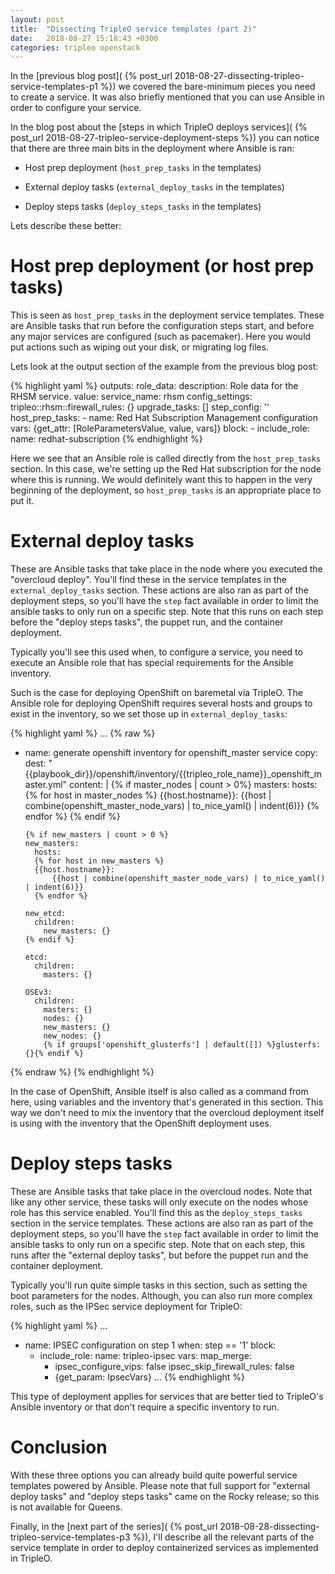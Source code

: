 ```yaml
---
layout: post
title:  "Dissecting TripleO service templates (part 2)"
date:   2018-08-27 15:18:43 +0300
categories: tripleo openstack
---
```

In the [previous blog post](
{% post_url 2018-08-27-dissecting-tripleo-service-templates-p1 %}) we covered
the bare-minimum pieces you need to create a service. It was also briefly
mentioned that you can use Ansible in order to configure your service.

In the blog post about the [steps in which TripleO deploys services](
{% post_url 2018-08-27-tripleo-service-deployment-steps %}) you can notice that
there are three main bits in the deployment where Ansible is ran:

* Host prep deployment (``host_prep_tasks`` in the templates)

* External deploy tasks (``external_deploy_tasks`` in the templates)

* Deploy steps tasks (``deploy_steps_tasks`` in the templates)

Lets describe these better:


Host prep deployment (or host prep tasks)
=========================================

This is seen as ``host_prep_tasks`` in the deployment service templates.
These are Ansible tasks that run before the configuration steps start, and
before any major services are configured (such as pacemaker). Here you would
put actions such as wiping out your disk, or migrating log files.

Lets look at the output section of the example from the previous blog post:

{% highlight yaml %}
outputs:
  role_data:
    description: Role data for the RHSM service.
    value:
      service_name: rhsm
      config_settings:
        tripleo::rhsm::firewall_rules: {}
      upgrade_tasks: []
      step_config: ''
      host_prep_tasks:
        - name: Red Hat Subscription Management configuration
          vars: {get_attr: [RoleParametersValue, value, vars]}
          block:
          - include_role:
              name: redhat-subscription
{% endhighlight %}

Here we see that an Ansible role is called directly from the
``host_prep_tasks`` section. In this case, we're setting up the Red Hat
subscription for the node where this is running. We would definitely want this
to happen in the very beginning of the deployment, so ``host_prep_tasks`` is an
appropriate place to put it.

External deploy tasks
=====================

These are Ansible tasks that take place in the node where you executed the
"overcloud deploy". You'll find these in the service templates in the
``external_deploy_tasks`` section. These actions are also ran as part of the
deployment steps, so you'll have the ``step`` fact available in order to limit
the ansible tasks to only run on a specific step. Note that this runs on each
step before the "deploy steps tasks", the puppet run, and the container
deployment.

Typically you'll see this used when, to configure a service, you need to
execute an Ansible role that has special requirements for the Ansible
inventory.

Such is the case for deploying OpenShift on baremetal via TripleO. The Ansible
role for deploying OpenShift requires several hosts and groups to exist in the
inventory, so we set those up in ``external_deploy_tasks``:

{% highlight yaml %}
...
{% raw %}
- name: generate openshift inventory for openshift_master service
  copy:
    dest: "{{playbook_dir}}/openshift/inventory/{{tripleo_role_name}}_openshift_master.yml"
    content: |
      {% if master_nodes | count > 0%}
      masters:
        hosts:
        {% for host in master_nodes %}
        {{host.hostname}}:
            {{host | combine(openshift_master_node_vars) | to_nice_yaml() | indent(6)}}
        {% endfor %}
      {% endif %}

      {% if new_masters | count > 0 %}
      new_masters:
        hosts:
        {% for host in new_masters %}
        {{host.hostname}}:
            {{host | combine(openshift_master_node_vars) | to_nice_yaml() | indent(6)}}
        {% endfor %}

      new_etcd:
        children:
          new_masters: {}
      {% endif %}

      etcd:
        children:
          masters: {}

      OSEv3:
        children:
          masters: {}
          nodes: {}
          new_masters: {}
          new_nodes: {}
          {% if groups['openshift_glusterfs'] | default([]) %}glusterfs: {}{% endif %}
{% endraw %}
{% endhighlight %}

In the case of OpenShift, Ansible itself is also called as a command from here,
using variables and the inventory that's generated in this section. This way we
don't need to mix the inventory that the overcloud deployment itself is using
with the inventory that the OpenShift deployment uses.

Deploy steps tasks
==================

These are Ansible tasks that take place in the overcloud nodes. Note that like
any other service, these tasks will only execute on the nodes whose role has
this service enabled. You'll find this as the ``deploy_steps_tasks`` section in
the service templates. These actions are also ran as part of the deployment
steps, so you'll have the ``step`` fact available in order to limit the
ansible tasks to only run on a specific step. Note that on each step, this runs
after the "external deploy tasks", but before the puppet run and the container
deployment.

Typically you'll run quite simple tasks in this section, such as setting the
boot parameters for the nodes. Although, you can also run more complex roles,
such as the IPSec service deployment for TripleO:

{% highlight yaml %}
...
- name: IPSEC configuration on step 1
  when: step == '1'
  block:
  - include_role:
      name: tripleo-ipsec
    vars:
      map_merge:
      - ipsec_configure_vips: false
        ipsec_skip_firewall_rules: false
      - {get_param: IpsecVars}
...
{% endhighlight %}

This type of deployment applies for services that are better tied to TripleO's
Ansible inventory or that don't require a specific inventory to run.

Conclusion
==========

With these three options you can already build quite powerful service
templates powered by Ansible. Please note that full support for "external
deploy tasks" and "deploy steps tasks" came on the Rocky release; so this is
not available for Queens.

Finally, in the [next part of the series](
{% post_url 2018-08-28-dissecting-tripleo-service-templates-p3 %}), I'll
describe all the relevant parts of the service template in order to deploy
containerized services as implemented in TripleO.
